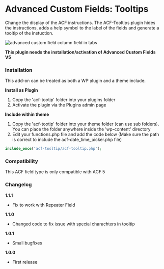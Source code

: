 # Advanced Custom Fields: Tooltips

Change the display of the ACF instructions. The ACF-Tooltips plugin hides the instructions, adds a help symbol to the label of the fields and generate a tooltip of the instuction.

![advanced custom field column field in tabs](http://www.dreihochzwo.de/download/acf-tooltip2.jpg)

**This plugin needs the installation/activation of Advanced Custom Fields V5**

### Installation

This add-on can be treated as both a WP plugin and a theme include.

**Install as Plugin**

1. Copy the 'acf-tootip' folder into your plugins folder
2. Activate the plugin via the Plugins admin page

**Include within theme**

1.	Copy the 'acf-tootip' folder into your theme folder (can use sub folders). You can place the folder anywhere inside the 'wp-content' directory
2.	Edit your functions.php file and add the code below (Make sure the path is correct to include the acf-date_time_picker.php file)

```php
include_once('acf-tooltip/acf-tooltip.php');
```

### Compatibility

This ACF field type is only compatible with ACF 5


### Changelog
**1.1.1**
* Fix to work with Repeater Field

**1.1.0**
* Changed code to fix issue with special charachters in tooltip 

**1.0.1**
* Small bugfixes

**1.0.0**
* First release
